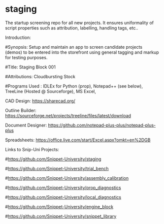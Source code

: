 # staging
The startup screening repo for all new projects. It ensures uniformality of script 
properties such as attribution, labelling, handling tags, etc..

Introduction:

#Synopsis: Setup and maintain an app to screen candidate projects (demos) to be 
entered into the storefront using general tagging and markup for testing purposes.

#Title: Staging Block 001

#Attributions: Cloudbursting Stock

#Programs Used : IDLEx for Python (prop), Notepad++ (see below), TreeLine (Hosted @ Sourceforge), MS Excel, 

CAD Design:
https://sharecad.org/

Outline Builder:
https://sourceforge.net/projects/treeline/files/latest/download

Document Designer:
https://github.com/notepad-plus-plus/notepad-plus-plus

Spreadsheets:
https://office.live.com/start/Excel.aspx?omkt=en%2DGB


Links to Snip-Uni Projects: 

#https://github.com/Snippet-University/staging

#https://github.com/Snippet-University/trial_bench

#https://github.com/Snippet-University/assembly_calibration

#https://github.com/Snippet-University/prop_diagnostics

#https://github.com/Snippet-University/local_diagnostics

#https://github.com/Snippet-University/engine_block

#https://github.com/Snippet-University/snippet_library
